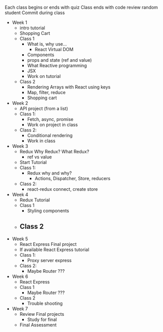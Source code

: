 
Each class begins or ends with quiz 
Class ends with code review random student
Commit during class 


- Week 1 
	- intro tutorial
	- Shopping Cart
	- Class 1 
		- What is, why use… 
			- React Virtual DOM
		- Components 
		- props and state (ref and value)
		- What Reactive programming 
		- JSX 
		- Work on tutorial 
	- Class 2
		- Rendering Arrays with React using keys 
		- Map, filter, reduce 
		- Shopping cart
- Week 2
	- API project (from a list)
	- Class 1: 
		- Fetch, async, promise 
		- Work on project in class
	- Class 2: 
		- Conditional rendering 
		- Work in class 
- Week 3
	- Redux Why Redux? What Redux? 
		- ref vs value
	- Start Tutorial 
	- Class 1: 
		- Redux why and why?
			- Actions, Dispatcher, Store, reducers
	- Class 2: 
		- react-redux connect, create store
- Week 4
	- Redux Tutorial 
	-	Class 1
		- Styling components 
	- Class 2
		- 
- Week 5
	- React Express Final project 
	- If available React Express tutorial
	- Class 1: 	
		- Proxy server express 
	- Class 2: 
		- Maybe Router ???
- Week 6
	- React Express
	- Class 1
		- Maybe Router ???
	- Class 2
		- Trouble shooting 
- Week 7
	- Review Final projects 
		- Study for final 
	- Final Assessment 
